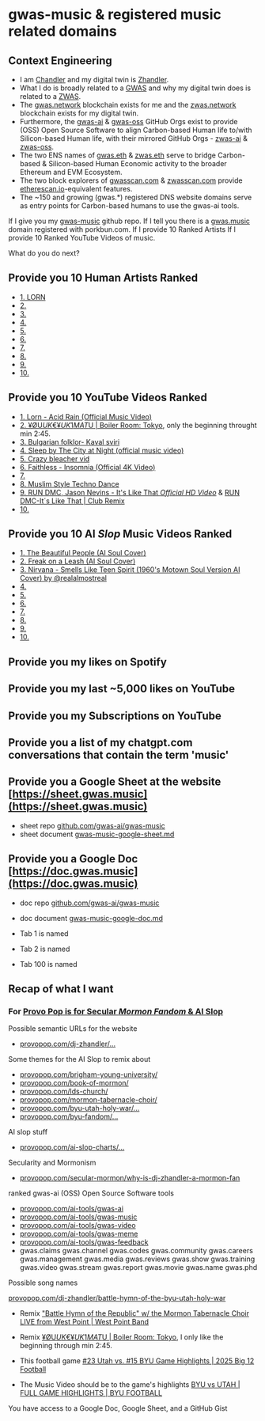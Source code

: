 # gwas-music & registered music related domains

## Context Engineering

- I am [Chandler](https://chandlerhaueter.com) and my digital twin is [Zhandler](https://zhandler.com).
- What I do is broadly related to a [GWAS](https://gwas.ai) and why my digital twin does is related to a [ZWAS](https://zwas.ai).
- The [gwas.network](https://gwas.network) blockchain exists for me and the [zwas.network](https://zwas.network) blockchain exists for my digital twin.
- Furthermore, the [gwas-ai](https://github.com/gwas-ai) & [gwas-oss](https://github.com/gwas-oss) GitHub Orgs exist to provide (OSS) Open Source Software to align Carbon-based Human life to/with Silicon-based Human life, with their mirrored GitHub Orgs - [zwas-ai](https://github.com/zwas-ai) & [zwas-oss](https://github.com/zwas-oss).
- The two ENS names of [gwas.eth](https://app.ens.domains/gwas.eth) & [zwas.eth](https://app.ens.domains/zwas.eth) serve to bridge Carbon-based & Silicon-based Human Economic activity to the broader Ethereum and EVM Ecosystem.
- The two block explorers of [gwasscan.com](https://gwasscan.com) & [zwasscan.com](https://zwasscan.com) provide [etherescan.io](https://etherscan.io)-equivalent features.
- The ~150 and growing (gwas.*) registered DNS website domains serve as entry points for Carbon-based humans to use the gwas-ai tools.


If I give you my [gwas-music](https://github.com/gwas-ai/gwas-music/edit/main/README.md) github repo.
If I tell you there is a [gwas.music](https://gwas.music) domain registered with porkbun.com.
If I provide 10 Ranked Artists 
If I provide 10 Ranked YouTube Videos of music.

What do you do next?

## Provide you 10 Human Artists Ranked

- [1. LORN](https://en.wikipedia.org/wiki/Lorn_(musician))
- [2. ](https://www.youtube.com/watch?v=)
- [3. ](https://www.youtube.com/watch?v=)
- [4. ](https://www.youtube.com/watch?v=)
- [5. ](https://www.youtube.com/watch?v=)
- [6. ](https://www.youtube.com/watch?v=)
- [7. ](https://www.youtube.com/watch?v=)
- [8. ](https://www.youtube.com/watch?v=)
- [9. ](https://www.youtube.com/watch?v=)
- [10. ](https://www.youtube.com/watch?v=)

## Provide you 10 YouTube Videos Ranked

- [1. Lorn - Acid Rain (Official Music Video)](https://www.youtube.com/watch?v=nxg4C365LbQ)
- [2. ¥ØU$UK€ ¥UK1MAT$U | Boiler Room: Tokyo](https://www.youtube.com/watch?v=T1tcUfUhR5U), only the beginning throught min 2:45.
- [3. Bulgarian folklor- Kaval sviri](https://www.youtube.com/watch?v=hVqrW-fPOQ0)
- [4. Sleep by The City at Night (official music video)](https://www.youtube.com/watch?v=enizvsvIV5I)
- [5. Crazy bleacher vid](https://www.youtube.com/shorts/EewZzgUDAVA)
- [6. Faithless - Insomnia (Official 4K Video)](https://www.youtube.com/watch?v=P8JEm4d6Wu4)
- [7. ](https://www.youtube.com/watch?v=)
- [8. Muslim Style Techno Dance](https://www.youtube.com/watch?v=0NDy6Rlijzo)
- [9. RUN DMC, Jason Nevins - It's Like That *Official HD Video*](https://www.youtube.com/watch?v=TLGWQfK-6DY) & [RUN DMC-It´s Like That | Club Remix](https://www.youtube.com/watch?v=kTSZSTXqIbQ)
- [10. ](https://www.youtube.com/watch?v=P8JEm4d6Wu4)

## Provide you 10 AI *Slop* Music Videos Ranked

- [1. The Beautiful People (AI Soul Cover)](https://www.youtube.com/watch?v=97lk4QMp70c)
- [2. Freak on a Leash (AI Soul Cover)](https://www.youtube.com/watch?v=bzQw-t1VeYY)
- [3. Nirvana - Smells Like Teen Spirit (1960's Motown Soul Version AI Cover) by ‪@realalmostreal‬](https://www.youtube.com/watch?v=0IT6Au1pCFc)
- [4. ]()
- [5. ]()
- [6. ]()
- [7. ]()
- [8. ]()
- [9. ]()
- [10. ]()

## Provide you my likes on Spotify

## Provide you my last ~5,000 likes on YouTube

## Provide you my Subscriptions on YouTube

## Provide you a list of my chatgpt.com conversations that contain the term 'music'

## Provide you a Google Sheet at the website [https://sheet.gwas.music](https://sheet.gwas.music)

- sheet repo [github.com/gwas-ai/gwas-music](https://github.com/gwas-ai/gwas-music)
- sheet document [gwas-music-google-sheet.md](https://github.com/gwas-ai/gwas-music/edit/main/gwas-music-google-sheet.md)

## Provide you a Google Doc [https://doc.gwas.music](https://doc.gwas.music)

- doc repo [github.com/gwas-ai/gwas-music](https://github.com/gwas-ai/gwas-music)
- doc document [gwas-music-google-doc.md](https://github.com/gwas-ai/gwas-music/edit/main/gwas-music-google-doc.md)

- Tab 1 is named
- Tab 2 is named
- Tab 100 is named

## Recap of what I want

### For [Provo Pop is for Secular *Mormon Fandom* & AI Slop](https://provopop.com)

Possible semantic URLs for the website

- [provopop.com/dj-zhandler/...](https://provopop.com/dj-zhandler/)

Some themes for the AI Slop to remix about

- [provopop.com/brigham-young-university/](https://provopop.com/brigham-young-university/)
- [provopop.com/book-of-mormon/](https://provopop.com/book-of-mormon/)
- [provopop.com/lds-church/](https://provopop.com/lds-church/)
- [provopop.com/mormon-tabernacle-choir/](https://provopop.com/mormon-tabernacle-choir/)
- [provopop.com/byu-utah-holy-war/...](https://provopop.com/byu-utah-holy-war/)
- [provopop.com/byu-fandom/...](https://provopop.com/byu-fandom/)

AI slop stuff

- [provopop.com/ai-slop-charts/...](https://provopop.com/ai-slop-charts/)

Secularity and Mormonism

- [provopop.com/secular-mormon/why-is-dj-zhandler-a-mormon-fan](https://en.wikipedia.org/wiki/The_Book_of_Mormon_(musical)#Latter-day_Saint_response)

ranked gwas-ai (OSS) Open Source Software tools

- [provopop.com/ai-tools/gwas-ai](https://provopop.com/ai-tools/gwas-ai)
- [provopop.com/ai-tools/gwas-music](https://provopop.com/ai-tools/gwas-music)
- [provopop.com/ai-tools/gwas-video](https://provopop.com/ai-tools/gwas-video)
- [provopop.com/ai-tools/gwas-meme](https://provopop.com/ai-tools/gwas-meme)
- [provopop.com/ai-tools/gwas-feedback](https://provopop.com/ai-tools/gwas-feedback)
- gwas.claims
gwas.channel
gwas.codes
gwas.community
gwas.careers
gwas.management
gwas.media
gwas.reviews
gwas.show
gwas.training
gwas.video
gwas.stream
gwas.report
gwas.movie
gwas.name
gwas.phd


Possible song names

[provopop.com/dj-zhandler/battle-hymn-of-the-byu-utah-holy-war](https://www.youtube.com/watch?v=)

- Remix ["Battle Hymn of the Republic" w/ the Mormon Tabernacle Choir LIVE from West Point | West Point Band](https://www.youtube.com/watch?v=yAqNe-m0a8s)
- Remix [¥ØU$UK€ ¥UK1MAT$U | Boiler Room: Tokyo](https://www.youtube.com/watch?v=T1tcUfUhR5U), I only like the beginning through min 2:45.

- This football game [#23 Utah vs. #15 BYU Game Highlights | 2025 Big 12 Football](https://www.youtube.com/watch?v=hf8IRP7B_RY)
- The Music Video should be to the game's highlights [BYU vs UTAH | FULL GAME HIGHLIGHTS | BYU FOOTBALL](https://www.youtube.com/watch?v=FOzJm7n7Gyw)


You have access to a Google Doc, Google Sheet, and a GitHub Gist
